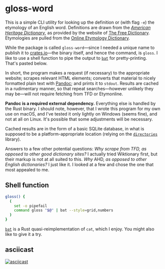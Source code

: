 # gloss-word

This is a simple CLI utility for looking up the definition or (with flag `-e`)
the etymology of an English word. Definitions are drawn from the
[_American Heritage Dictionary_](https://en.wikipedia.org/wiki/The_American_Heritage_Dictionary_of_the_English_Language),
as provided by the website of
[The Free Dictionary](https://www.thefreedictionary.com/). Etymologies are
pulled from the [Online Etymology Dictionary](https://www.etymonline.com/).

While the package is called `gloss-word`—since I needed a unique name to publish
it to [crates.io](https://crates.io/)—the binary itself, and hence the command,
is `gloss`. I like to use a shell function to pipe the output to
[`bat`](https://github.com/sharkdp/bat) for pretty-printing. That's pasted
below.

In short, the program makes a request (if necessary) to the appropriate website;
scrapes relevant HTML elements; converts that material to nicely formatted plain
text with [Pandoc](https://github.com/jgm/pandoc); and prints it to `stdout`.
Results are cached in a rudimentary manner, so that repeat searches—however
unlikely they may be—will not require fetching from TFD or Etymonline.

**Pandoc is a required external dependency.** Everything else is handled by the
Rust binary. I should note, however, that I wrote this program for my own use on
macOS, and I've tested it only lightly on Windows (seems fine), and not at all
on Linux. It's possible that some adjustments will be necessary.

Cached results are in the form of a basic SQLite database, in what is supposed
to be a platform-appropriate location (relying on the
[`directories`](https://github.com/dirs-dev/directories-rs) library).

Answers to a few other potential questions: _Why scrape from TFD, as opposed to
other good dictionary sites?_ I actually tried Wiktionary first, but their
markup is not at all suited to this. _Why_ AHD, _as opposed to other English
dictionaries?_ I just like it. I looked at a few and chose the one that most
appealed to me.

## Shell function

```sh
gloss() {
  (
    set -o pipefail
    command gloss "$@" | bat --style=grid,numbers
  )
}
```

[`bat`](https://github.com/sharkdp/bat) is a Rust quasi-reimplementation of
`cat`, which I enjoy. You might also like to give it a try.

## asciicast

[![asciicast](https://asciinema.org/a/Ir3YZLmzEZxuFxZTzsnjeCjZ1.svg)](https://asciinema.org/a/Ir3YZLmzEZxuFxZTzsnjeCjZ1)
